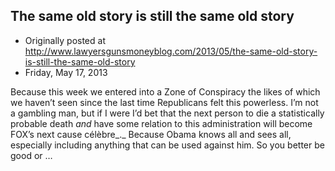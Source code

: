 ## The same old story is still the same old story

 * Originally posted at http://www.lawyersgunsmoneyblog.com/2013/05/the-same-old-story-is-still-the-same-old-story
 * Friday, May 17, 2013

Because this week we entered into a Zone of Conspiracy the likes of which we haven’t seen since the last time Republicans felt this powerless. I’m not a gambling man, but if I were I’d bet that the next person to die a statistically probable death _and_ have some relation to this administration will become FOX’s next cause célèbre_._ Because Obama knows all and sees all, especially including anything that can be used against him. So you better be good or …